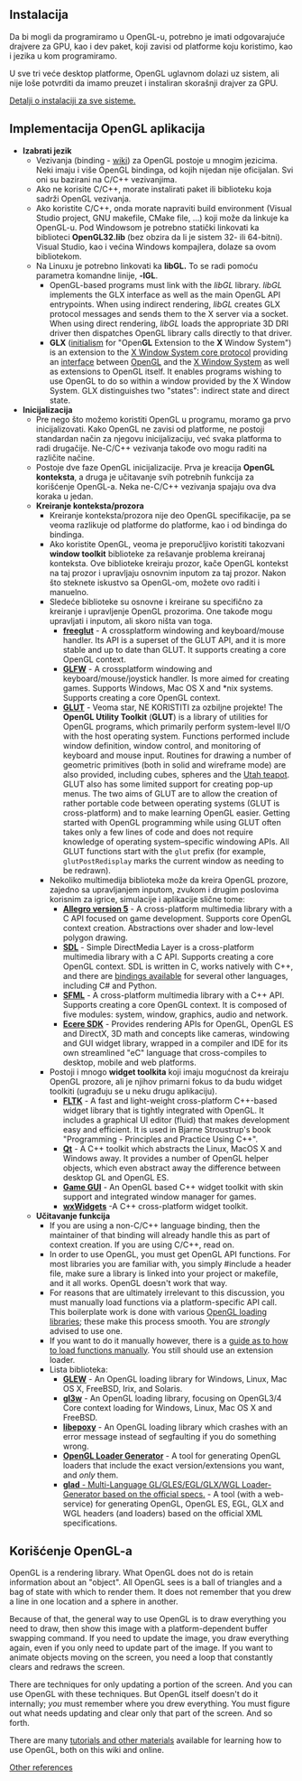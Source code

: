 ## Instalacija

Da bi mogli da programiramo u OpenGL-u, potrebno je imati odgovarajuće drajvere za GPU, kao i dev paket, koji zavisi od platforme koju koristimo, kao i jezika u kom programiramo.

U sve tri veće desktop platforme, OpenGL uglavnom dolazi uz sistem, ali nije loše potvrditi da imamo preuzet i instaliran skorašnji drajver za GPU.

[Detalji o instalaciji za sve sisteme.](https://www.khronos.org/opengl/wiki/Getting_Started)



## Implementacija OpenGL aplikacija

* **Izabrati jezik**
  * Vezivanja (binding - [wiki](https://en.wikipedia.org/wiki/Language_binding)) za OpenGL postoje u mnogim jezicima. Neki imaju i više OpenGL bindinga, od kojih nijedan nije oficijalan. Svi oni su bazirani na C/C++ vezivanjima.
  * Ako ne korisite C/C++, morate instalirati paket ili biblioteku koja sadrži OpenGL vezivanja. 
  * Ako koristite C/C++, onda morate napraviti build environment (Visual Studio project, GNU makefile, CMake file, ...) koji može da linkuje ka OpenGL-u. Pod Windowsom je potrebno statički linkovati ka biblioteci **OpenGL32.lib** (bez obzira da li je sistem 32- ili 64-bitni). Visual Studio, kao i većina Windows kompajlera, dolaze sa ovom bibliotekom.
  * Na Linuxu je potrebno linkovati ka **libGL.** To se radi pomoću parametra komandne linije, **-lGL**.
    * OpenGL-based programs must link with the *libGL* library. *libGL* implements the GLX interface as well as the main OpenGL API entrypoints. When using indirect rendering, *libGL* creates GLX protocol messages and sends them to the X server via a socket. When using direct rendering, *libGL* loads the appropriate 3D DRI driver then dispatches OpenGL library calls directly to that driver.
    * **GLX** ([initialism](https://en.wikipedia.org/wiki/Acronym_and_initialism) for "Open**GL** Extension to the **X** Window System") is an extension to the [X Window System core protocol](https://en.wikipedia.org/wiki/X_Window_System_core_protocol) providing an [interface](https://en.wikipedia.org/wiki/Interface_(computing)) between [OpenGL](https://en.wikipedia.org/wiki/OpenGL) and the [X Window System](https://en.wikipedia.org/wiki/X_Window_System) as well as extensions to OpenGL itself. It enables programs wishing to use OpenGL to do so within a window provided by the X Window System. GLX distinguishes two "states": indirect state and direct state.
* **Inicijalizacija**
  * Pre nego što možemo koristiti OpenGL u programu, moramo ga prvo inicijalizovati. Kako OpenGL ne zavisi od platforme, ne postoji standardan način za njegovu inicijalizaciju, već svaka platforma to radi drugačije. Ne-C/C++ vezivanja takođe ovo mogu raditi na različite načine.
  * Postoje dve faze OpenGL inicijalizacije. Prva je kreacija **OpenGL konteksta**, a druga je učitavanje svih potrebnih funkcija za korišćenje OpenGL-a. Neka ne-C/C++ vezivanja spajaju ova dva koraka u jedan.
  * **Kreiranje konteksta/prozora**
    * Kreiranje konteksta/prozora nije deo OpenGL specifikacije, pa se veoma razlikuje od platforme do platforme, kao i od bindinga do bindinga.
    * Ako koristite OpenGL, veoma je preporučljivo koristiti takozvani **window toolkit** biblioteke za rešavanje problema kreiranaj konteksta. Ove biblioteke kreiraju prozor, kače OpenGL kontekst na taj prozor i upravljaju osnovnim inputom za taj prozor. Nakon što steknete iskustvo sa OpenGL-om, možete ovo raditi i manuelno.
    * Sledeće biblioteke su osnovne i kreirane su specifično za kreiranje i upravljenje OpenGL prozorima. One takođe mogu upravljati i inputom, ali skoro ništa van toga. 
      * [**freeglut**](http://freeglut.sourceforge.net/) - A crossplatform windowing and keyboard/mouse handler. Its API is a superset of the GLUT API, and it is more stable and up to date than GLUT. It supports creating a core OpenGL context.
      * [**GLFW**](http://www.glfw.org/) - A crossplatform windowing and keyboard/mouse/joystick handler. Is more aimed for creating games. Supports Windows, Mac OS X and *nix systems. Supports creating a core OpenGL context.
      * [**GLUT**](http://en.wikipedia.org/wiki/OpenGL_Utility_Toolkit) - Veoma star, NE KORISTITI za ozbiljne projekte! The **OpenGL Utility Toolkit** (**GLUT**) is a library of utilities for OpenGL programs, which primarily perform system-level II/O with the host operating system. Functions performed include window definition, window control, and monitoring of keyboard and mouse input. Routines for drawing a number of geometric primitives (both in solid and wireframe mode) are also provided, including cubes, spheres and the [Utah teapot](https://en.wikipedia.org/wiki/Utah_teapot). GLUT also has some limited support for creating pop-up menus. The two aims of GLUT are to allow the creation of rather portable code between operating systems (GLUT is cross-platform) and to make learning OpenGL easier. Getting started with OpenGL programming while using GLUT often takes only a few lines of code and does not require knowledge of operating system–specific windowing APIs. All GLUT functions start with the `glut` prefix (for example, `glutPostRedisplay` marks the current window as needing to be redrawn).
    * Nekoliko multimedija biblioteka može da kreira OpenGL prozore, zajedno sa upravljanjem inputom, zvukom i drugim poslovima korisnim za igrice, simulacije i aplikacije slične tome:
      * [**Allegro version 5**](http://alleg.sourceforge.net/) - A cross-platform multimedia library with a C API focused on game development. Supports core OpenGL context creation. Abstractions over shader and low-level polygon drawing.
      * [**SDL**](http://www.libsdl.org/index.php) - Simple DirectMedia Layer is a cross-platform multimedia library with a C API. Supports creating a core OpenGL context. SDL is written in C, works natively with C++, and there are [bindings available](https://www.libsdl.org/languages.php) for several other languages, including C# and Python.
      * [**SFML**](http://www.sfml-dev.org/) - A cross-platform multimedia library with a C++ API. Supports creating a core OpenGL context. It is composed of five modules: system, window, graphics, audio and network.
      * [**Ecere SDK**](http://ecere.org/) - Provides rendering APIs for OpenGL, OpenGL ES and DirectX, 3D math and concepts like cameras, windowing and GUI widget library, wrapped in a compiler and IDE for its own streamlined "eC" language that cross-compiles to desktop, mobile and web platforms.
    * Postoji i mnogo **widget toolkita** koji imaju mogućnost da kreiraju OpenGL prozore, ali je njihov primarni fokus to da budu widget toolkiti (ugrađuju se u neku drugu aplikaciju).
      * [**FLTK**](http://www.fltk.org/) - A fast and light-weight cross-platform C++-based widget library that is tightly integrated with OpenGL. It includes a graphical UI editor (fluid) that makes development easy and efficient. It is used in Bjarne Stroustrup's book "Programming - Principles and Practice Using C++".
      * [**Qt**](http://qt-project.org/) - A C++ toolkit which abstracts the Linux, MacOS X and Windows away. It provides a number of OpenGL helper objects, which even abstract away the difference between desktop GL and OpenGL ES.
      * [**Game GUI**](https://github.com/sp4cerat/Game-GUI) - An OpenGL based C++ widget toolkit with skin support and integrated window manager for games.
      * [**wxWidgets**](http://www.wxwidgets.org/) -A C++ cross-platform widget toolkit.
  * **Učitavanje funkcija**
    * If you are using a non-C/C++ language binding, then the maintainer of that binding will already handle this as part of context creation. If you are using C/C++, read on.
    * In order to use OpenGL, you must get OpenGL API functions. For most libraries you are familiar with, you simply #include a header file, make sure a library is linked into your project or makefile, and it all works. OpenGL doesn't work that way.
    * For reasons that are ultimately irrelevant to this discussion, you must manually load functions via a platform-specific API call. This boilerplate work is done with various [OpenGL loading libraries](https://www.khronos.org/opengl/wiki/OpenGL_Loading_Library); these make this process smooth. You are *strongly* advised to use one.
    * If you want to do it manually however, there is a [guide as to how to load functions manually](https://www.khronos.org/opengl/wiki/Load_OpenGL_Functions). You still should use an extension loader.
    * Lista biblioteka:
      * [**GLEW**](http://glew.sourceforge.net/) - An OpenGL loading library for Windows, Linux, Mac OS X, FreeBSD, Irix, and Solaris.
      * [**gl3w**](https://github.com/skaslev/gl3w) - An OpenGL loading library, focusing on OpenGL3/4 Core context loading for Windows, Linux, Mac OS X and FreeBSD.
      * [**libepoxy**](https://github.com/anholt/libepoxy) - An OpenGL loading library which crashes with an error message instead of segfaulting if you do something wrong.
      * [**OpenGL Loader Generator**](https://bitbucket.org/alfonse/glloadgen/wiki/Home) - A tool for generating OpenGL loaders that include the exact version/extensions you want, and *only* them.
      * [**glad** - Multi-Language GL/GLES/EGL/GLX/WGL Loader-Generator based on the official specs.](https://github.com/Dav1dde/glad) - A tool (with a web-service) for generating OpenGL, OpenGL ES, EGL, GLX and WGL headers (and loaders) based on the official XML specifications.



## Korišćenje OpenGL-a

OpenGL is a rendering library. What OpenGL does not do is retain information about an "object". All OpenGL sees is a ball of triangles and a bag of state with which to render them. It does not remember that you drew a line in one location and a sphere in another.

Because of that, the general way to use OpenGL is to draw everything you need to draw, then show this image with a platform-dependent buffer swapping command. If you need to update the image, you draw everything again, even if you only need to update part of the image. If you want to animate objects moving on the screen, you need a loop that constantly clears and redraws the screen.

There are techniques for only updating a portion of the screen. And you can use OpenGL with these techniques. But OpenGL itself doesn't do it internally; *you* must remember where you drew everything. You must figure out what needs updating and clear only that part of the screen. And so forth.

There are many [tutorials and other materials](https://www.khronos.org/opengl/wiki/Getting_Started#Tutorials_and_How_To_Guides) available for learning how to use OpenGL, both on this wiki and online.



[Other references](https://www.khronos.org/opengl/wiki/Related_toolkits_and_APIs#Context.2FWindow_Toolkits)

